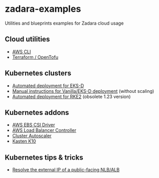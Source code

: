 # zadara-examples
Utilities and blueprints examples for Zadara cloud usage

## Cloud utilities
* [AWS CLI](./tools/aws-cli/README.md)
* [Terraform / OpenTofu](./tools/terraform/README.md)

## Kubernetes clusters
* [Automated deployment for EKS-D](./k8s/eksd/README.md)
* [Manual instructions for Vanilla/EKS-D deployment](./k8s/manual/vanilla/README.md) (without scaling)
* [Automated deployment for RKE2](./k8s/rke2/README.md) (obsolete 1.23 version)

## Kubernetes addons
* [AWS EBS CSI Driver](./addons/aws-ebs-csi-driver/README.md)
* [AWS Load Balancer Controller](./addons/aws-load-balancer-controller/README.md)
* [Cluster Autoscaler](./addons/cluster-autoscaler/README.md)
* [Kasten K10](./addons/kasten-k10/README.md)

## Kubernetes tips & tricks
* [Resolve the external IP of a public-facing NLB/ALB](./tips/external-ip/README.md)
